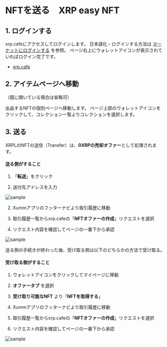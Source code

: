 # NFTを送る　XRP easy NFT

<!----------------------------------------------->
<a id="06_02_01"></a>
## 1. ログインする
<!----------------------------------------------->

xrp.cafeにアクセスしてログインします。
日本語化・ログインする方法は [マーケットにログインする](/02_how_to_start/02_login) を参照。
ページ右上にウォレットアイコンが表示されていればログイン完了です。
- [xrp.cafe](https://xrp.cafe/)


<!----------------------------------------------->
<a id="06_02_02"></a>
## 2. アイテムページへ移動
<!----------------------------------------------->

（既に開いている場合は省略可）

出品するNFTの個別ページへ移動します。
ページ上部のウォレットアイコンをクリックして、コレクション一覧よりコレクションを選択します。

<!----------------------------------------------->
<a id="06_02_03"></a>
## 3. 送る
<!----------------------------------------------->

XRPLのNFTの送信（Transfer）は、**0XRPの売却オファー**として処理されます。

#### 送る側がすること
1. 「**転送**」をクリック

2. 送付先アドレスを入力

 ![sample](/manual_pic/06_02_pic01.png)

2. Xummアプリのフッターナビより取引履歴に移動

3. 取引履歴一覧からxrp.cafeの「**NFTオファーの作成**」リクエストを選択

4. リクエスト内容を確認してページの一番下から承認

 ![sample](/manual_pic/06_02_pic02.png)

送る側の手続きが終わった後、受け取る側は以下のどちらかの方法で受け取る。

#### 受け取る側がすること　

1. ウォレットアイコンをクリックしてマイページに移動

2. **オファータブ** を選択

3. **受け取り可能なNFT** より「**NFTを取得する**」

4. Xummアプリのフッターナビより取引履歴に移動

5. 取引履歴一覧からxrp.cafeの「**NFTオファーの作成**」リクエストを選択

6. リクエスト内容を確認してページの一番下から承認

 ![sample](/manual_pic/06_02_pic03.png)
